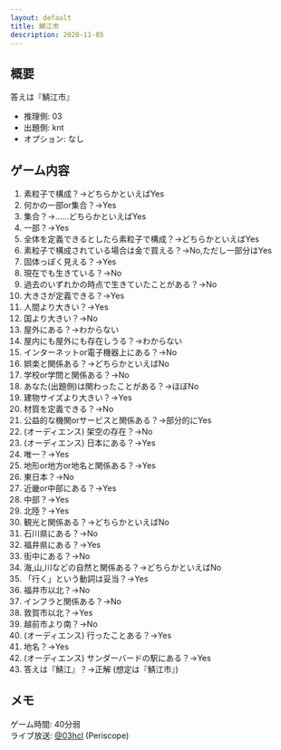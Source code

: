 ```yaml
---
layout: default
title: 鯖江市
description: 2020-11-05
---
```


## 概要

答えは『鯖江市』

- 推理側: 03
- 出題側: knt
- オプション: なし

## ゲーム内容

1. 素粒子で構成？→どちらかといえばYes
2. 何かの一部or集合？→Yes
3. 集合？→……どちらかといえばYes
4. 一部？→Yes
5. 全体を定義できるとしたら素粒子で構成？→どちらかといえばYes
6. 素粒子で構成されている場合は金で買える？→No,ただし一部分はYes
7. 固体っぽく見える？→Yes
8. 現在でも生きている？→No
9. 過去のいずれかの時点で生きていたことがある？→No
10. 大きさが定義できる？→Yes
11. 人間より大きい？→Yes
12. 国より大きい？→No
13. 屋外にある？→わからない
14. 屋内にも屋外にも存在しうる？→わからない
15. インターネットor電子機器上にある？→No
16. 娯楽と関係ある？→どちらかといえばNo
17. 学校or学問と関係ある？→No
18. あなた(出題側)は関わったことがある？→ほぼNo
19. 建物サイズより大きい？→Yes
20. 材質を定義できる？→No
21. 公益的な機関orサービスと関係ある？→部分的にYes
22. (オーディエンス) 架空の存在？→No
23. (オーディエンス) 日本にある？→Yes
24. 唯一？→Yes
25. 地形or地方or地名と関係ある？→Yes
26. 東日本？→No
27. 近畿or中部にある？→Yes
28. 中部？→Yes
29. 北陸？→Yes
30. 観光と関係ある？→どちらかといえばNo
31. 石川県にある？→No
32. 福井県にある？→Yes
33. 街中にある？→No
34. 海,山,川などの自然と関係ある？→どちらかといえばNo
35. 「行く」という動詞は妥当？→Yes
36. 福井市以北？→No
37. インフラと関係ある？→No
38. 敦賀市以北？→Yes
39. 越前市より南？→No
40. (オーディエンス) 行ったことある？→Yes
41. 地名？→Yes
42. (オーディエンス) サンダーバードの駅にある？→Yes
43. 答えは『鯖江』？→正解 (想定は『鯖江市』)

## メモ

ゲーム時間: 40分弱  
ライブ放送: [@03hcl](https://www.periscope.tv/03hcl/1vOxwkdPkgbxB) (Periscope)
